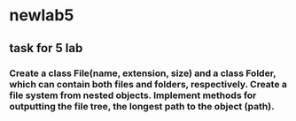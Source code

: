 # newlab5

## task for 5 lab

### Create a class File(name, extension, size) and a class Folder, which can contain both files and folders, respectively. Create a file system from nested objects. Implement methods for outputting the file tree, the longest path to the object (path).
